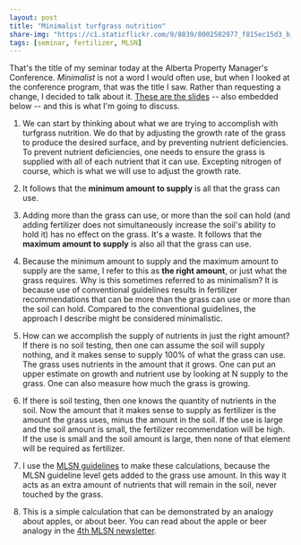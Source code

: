 ```yaml
---
layout: post
title: "Minimalist turfgrass nutrition"
share-img: "https://c1.staticflickr.com/9/8039/8002502977_f815ec15d3_b_d.jpg"
tags: [seminar, fertilizer, MLSN]
---
```


That's the title of my seminar today at the Alberta Property Manager's Conference. *Minimalist* is not a word I would often use, but when I looked at the conference program, that was the title I saw. Rather than requesting a change, I decided to talk about it. [These are the slides](https://speakerdeck.com/micahwoods/minimalist-turfgrass-nutrition) -- also embedded below -- and this is what I'm going to discuss.

1. We can start by thinking about what we are trying to accomplish with turfgrass nutrition. We do that by adjusting the growth rate of the grass to produce the desired surface, and by preventing nutrient deficiencies. To prevent nutrient deficiencies, one needs to ensure the grass is supplied with all of each nutrient that it can use. Excepting nitrogen of course, which is what we will use to adjust the growth rate.

2. It follows that the **minimum amount to supply** is all that the grass can use. 

3. Adding more than the grass can use, or more than the soil can hold (and adding fertilizer does not simultaneously increase the soil's ability to hold it) has no effect on the grass. It's a waste. It follows that the **maximum amount to supply** is also all that the grass can use.

4. Because the minimum amount to supply and the maximum amount to supply are the same, I refer to this as **the right amount**, or just what the grass requires. Why is this sometimes referred to as minimalism? It is because use of conventional guidelines results in fertilizer recommendations that can be more than the grass can use or more than the soil can hold. Compared to the conventional guidelines, the approach I describe might be considered minimalistic.

5. How can we accomplish the supply of nutrients in just the right amount? If there is no soil testing, then one can assume the soil will supply nothing, and it makes sense to supply 100% of what the grass can use. The grass uses nutrients in the amount that it grows. One can put an upper estimate on growth and nutrient use by looking at N supply to the grass. One can also measure how much the grass is growing. 

6. If there is soil testing, then one knows the quantity of nutrients in the soil. Now the amount that it makes sense to supply as fertilizer is the amount the grass uses, minus the amount in the soil. If the use is large and the soil amount is small, the fertilizer recommendation will be high. If the use is small and the soil amount is large, then none of that element will be required as fertilizer.

7. I use the [MLSN guidelines](https://www.paceturf.org/journal/minimum_level_for_sustainable_nutrition) to make these calculations, because the MLSN guideline level gets added to the grass use amount. In this way it acts as an extra amount of nutrients that will remain in the soil, never touched by the grass.

8. This is a simple calculation that can be demonstrated by an analogy about apples, or about beer. You can read about the apple or beer analogy in the [4th MLSN newsletter](http://files.asianturfgrass.com/201711_mlsn_newsletter.pdf).

<script async class="speakerdeck-embed" data-id="70506c66294a4f6486dec53c3be23016" data-ratio="1.33333333333333" src="//speakerdeck.com/assets/embed.js"></script>
